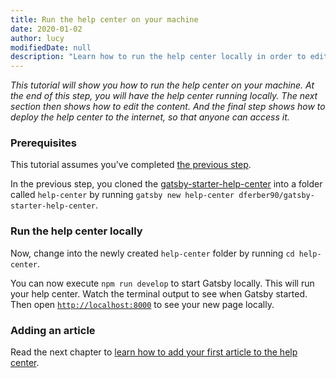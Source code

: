 ```yaml
---
title: Run the help center on your machine
date: 2020-01-02
author: lucy
modifiedDate: null
description: "Learn how to run the help center locally in order to edit content."
---
```


_This tutorial will show you how to run the help center on your machine. At the end of this step, you will have the help center running locally. The next section then shows how to edit the content. And the final step shows how to deploy the help center to the internet, so that anyone can access it._

### Prerequisites

This tutorial assumes you've completed [the previous step](/articles/setup).

In the previous step, you cloned the [gatsby-starter-help-center](https://github.com/dferber90/gatsby-starter-help-center) into a folder called `help-center` by running `gatsby new help-center dferber90/gatsby-starter-help-center`.

### Run the help center locally

Now, change into the newly created `help-center` folder by running `cd help-center`.

You can now execute `npm run develop` to start Gatsby locally. This will run your help center. Watch the terminal output to see when Gatsby started. Then open [`http://localhost:8000`](http://localhost:8000) to see your new page locally.

### Adding an article

Read the next chapter to [learn how to add your first article to the help center](/articles/create-article).

